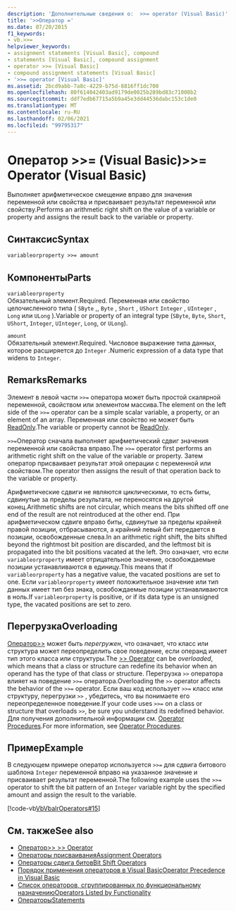 ```yaml
---
description: 'Дополнительные сведения о:  >>= operator (Visual Basic)'
title: '>>Оператор ='
ms.date: 07/20/2015
f1_keywords:
- vb.>>=
helpviewer_keywords:
- assignment statements [Visual Basic], compound
- statements [Visual Basic], compound assignment
- operator >>= [Visual Basic]
- compound assignment statements [Visual Basic]
- '>>= operator [Visual Basic]'
ms.assetid: 2bcd9abb-7a8c-4229-b75d-8816ff1dc700
ms.openlocfilehash: 80f614042403ad9179de0025b289bd83c71008b2
ms.sourcegitcommit: ddf7edb67715a5b9a45e3dd44536dabc153c1de0
ms.translationtype: MT
ms.contentlocale: ru-RU
ms.lasthandoff: 02/06/2021
ms.locfileid: "99795317"
---
```

# <a name="-operator-visual-basic"></a><span data-ttu-id="a184b-103">Оператор >>= (Visual Basic)</span><span class="sxs-lookup"><span data-stu-id="a184b-103">>>= Operator (Visual Basic)</span></span>

<span data-ttu-id="a184b-104">Выполняет арифметическое смещение вправо для значения переменной или свойства и присваивает результат переменной или свойству.</span><span class="sxs-lookup"><span data-stu-id="a184b-104">Performs an arithmetic right shift on the value of a variable or property and assigns the result back to the variable or property.</span></span>  
  
## <a name="syntax"></a><span data-ttu-id="a184b-105">Синтаксис</span><span class="sxs-lookup"><span data-stu-id="a184b-105">Syntax</span></span>  
  
```vb  
variableorproperty >>= amount  
```  
  
## <a name="parts"></a><span data-ttu-id="a184b-106">Компоненты</span><span class="sxs-lookup"><span data-stu-id="a184b-106">Parts</span></span>  

 `variableorproperty`  
 <span data-ttu-id="a184b-107">Обязательный элемент.</span><span class="sxs-lookup"><span data-stu-id="a184b-107">Required.</span></span> <span data-ttu-id="a184b-108">Переменная или свойство целочисленного типа ( `SByte` ,, `Byte` , `Short` , `UShort` `Integer` , `UInteger` , `Long` или `ULong` ).</span><span class="sxs-lookup"><span data-stu-id="a184b-108">Variable or property of an integral type (`SByte`, `Byte`, `Short`, `UShort`, `Integer`, `UInteger`, `Long`, or `ULong`).</span></span>  
  
 `amount`  
 <span data-ttu-id="a184b-109">Обязательный элемент.</span><span class="sxs-lookup"><span data-stu-id="a184b-109">Required.</span></span> <span data-ttu-id="a184b-110">Числовое выражение типа данных, которое расширяется до `Integer` .</span><span class="sxs-lookup"><span data-stu-id="a184b-110">Numeric expression of a data type that widens to `Integer`.</span></span>  
  
## <a name="remarks"></a><span data-ttu-id="a184b-111">Remarks</span><span class="sxs-lookup"><span data-stu-id="a184b-111">Remarks</span></span>  

 <span data-ttu-id="a184b-112">Элемент в левой части `>>=` оператора может быть простой скалярной переменной, свойством или элементом массива.</span><span class="sxs-lookup"><span data-stu-id="a184b-112">The element on the left side of the `>>=` operator can be a simple scalar variable, a property, or an element of an array.</span></span> <span data-ttu-id="a184b-113">Переменная или свойство не может быть [ReadOnly](../modifiers/readonly.md).</span><span class="sxs-lookup"><span data-stu-id="a184b-113">The variable or property cannot be [ReadOnly](../modifiers/readonly.md).</span></span>  
  
 <span data-ttu-id="a184b-114">`>>=`Оператор сначала выполняет арифметический сдвиг значения переменной или свойства вправо.</span><span class="sxs-lookup"><span data-stu-id="a184b-114">The `>>=` operator first performs an arithmetic right shift on the value of the variable or property.</span></span> <span data-ttu-id="a184b-115">Затем оператор присваивает результат этой операции с переменной или свойством.</span><span class="sxs-lookup"><span data-stu-id="a184b-115">The operator then assigns the result of that operation back to the variable or property.</span></span>  
  
 <span data-ttu-id="a184b-116">Арифметические сдвиги не являются циклическими, то есть биты, сдвинутые за пределы результата, не переносятся на другой конец.</span><span class="sxs-lookup"><span data-stu-id="a184b-116">Arithmetic shifts are not circular, which means the bits shifted off one end of the result are not reintroduced at the other end.</span></span> <span data-ttu-id="a184b-117">При арифметическом сдвиге вправо биты, сдвинутые за пределы крайней правой позиции, отбрасываются, а крайний левый бит передается в позиции, освобожденные слева.</span><span class="sxs-lookup"><span data-stu-id="a184b-117">In an arithmetic right shift, the bits shifted beyond the rightmost bit position are discarded, and the leftmost bit is propagated into the bit positions vacated at the left.</span></span> <span data-ttu-id="a184b-118">Это означает, что если `variableorproperty` имеет отрицательное значение, освобождаемые позиции устанавливаются в единицу.</span><span class="sxs-lookup"><span data-stu-id="a184b-118">This means that if `variableorproperty` has a negative value, the vacated positions are set to one.</span></span> <span data-ttu-id="a184b-119">Если `variableorproperty` имеет положительное значение или тип данных имеет тип без знака, освобождаемые позиции устанавливаются в ноль.</span><span class="sxs-lookup"><span data-stu-id="a184b-119">If `variableorproperty` is positive, or if its data type is an unsigned type, the vacated positions are set to zero.</span></span>  
  
## <a name="overloading"></a><span data-ttu-id="a184b-120">Перегрузка</span><span class="sxs-lookup"><span data-stu-id="a184b-120">Overloading</span></span>  

 <span data-ttu-id="a184b-121">[Оператор>>](right-shift-operator.md) может быть *перегружен*, что означает, что класс или структура может переопределить свое поведение, если операнд имеет тип этого класса или структуры.</span><span class="sxs-lookup"><span data-stu-id="a184b-121">The [>> Operator](right-shift-operator.md) can be *overloaded*, which means that a class or structure can redefine its behavior when an operand has the type of that class or structure.</span></span> <span data-ttu-id="a184b-122">Перегрузка `>>` оператора влияет на поведение `>>=` оператора.</span><span class="sxs-lookup"><span data-stu-id="a184b-122">Overloading the `>>` operator affects the behavior of the `>>=` operator.</span></span> <span data-ttu-id="a184b-123">Если ваш код использует `>>=` класс или структуру, перегрузки `>>` , убедитесь, что вы понимаете его переопределенное поведение.</span><span class="sxs-lookup"><span data-stu-id="a184b-123">If your code uses `>>=` on a class or structure that overloads `>>`, be sure you understand its redefined behavior.</span></span> <span data-ttu-id="a184b-124">Для получения дополнительной информации см. [Operator Procedures](../../programming-guide/language-features/procedures/operator-procedures.md).</span><span class="sxs-lookup"><span data-stu-id="a184b-124">For more information, see [Operator Procedures](../../programming-guide/language-features/procedures/operator-procedures.md).</span></span>  
  
## <a name="example"></a><span data-ttu-id="a184b-125">Пример</span><span class="sxs-lookup"><span data-stu-id="a184b-125">Example</span></span>  

 <span data-ttu-id="a184b-126">В следующем примере оператор используется `>>=` для сдвига битового шаблона `Integer` переменной вправо на указанное значение и присваивает результат переменной.</span><span class="sxs-lookup"><span data-stu-id="a184b-126">The following example uses the `>>=` operator to shift the bit pattern of an `Integer` variable right by the specified amount and assign the result to the variable.</span></span>  
  
 [!code-vb[VbVbalrOperators#15](~/samples/snippets/visualbasic/VS_Snippets_VBCSharp/VbVbalrOperators/VB/Class1.vb#15)]  
  
## <a name="see-also"></a><span data-ttu-id="a184b-127">См. также</span><span class="sxs-lookup"><span data-stu-id="a184b-127">See also</span></span>

- [<span data-ttu-id="a184b-128"> Оператор>> </span><span class="sxs-lookup"><span data-stu-id="a184b-128">>> Operator</span></span>](right-shift-operator.md)
- [<span data-ttu-id="a184b-129">Операторы присваивания</span><span class="sxs-lookup"><span data-stu-id="a184b-129">Assignment Operators</span></span>](assignment-operators.md)
- [<span data-ttu-id="a184b-130">Операторы сдвига битов</span><span class="sxs-lookup"><span data-stu-id="a184b-130">Bit Shift Operators</span></span>](bit-shift-operators.md)
- [<span data-ttu-id="a184b-131">Порядок применения операторов в Visual Basic</span><span class="sxs-lookup"><span data-stu-id="a184b-131">Operator Precedence in Visual Basic</span></span>](operator-precedence.md)
- [<span data-ttu-id="a184b-132">Список операторов, сгруппированных по функциональному назначению</span><span class="sxs-lookup"><span data-stu-id="a184b-132">Operators Listed by Functionality</span></span>](operators-listed-by-functionality.md)
- [<span data-ttu-id="a184b-133">Операторы</span><span class="sxs-lookup"><span data-stu-id="a184b-133">Statements</span></span>](../../programming-guide/language-features/statements.md)
